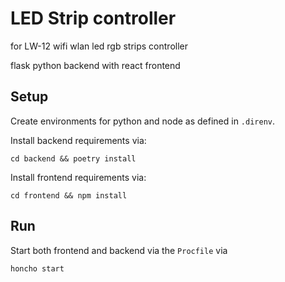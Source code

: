 # LED Strip controller

for LW-12 wifi wlan led rgb strips controller

flask python backend with react frontend

## Setup

Create environments for python and node as defined in `.direnv`.

Install backend requirements via:
```
cd backend && poetry install
```

Install frontend requirements via:
```
cd frontend && npm install
```

## Run

Start both frontend and backend via the `Procfile` via

```
honcho start
```
